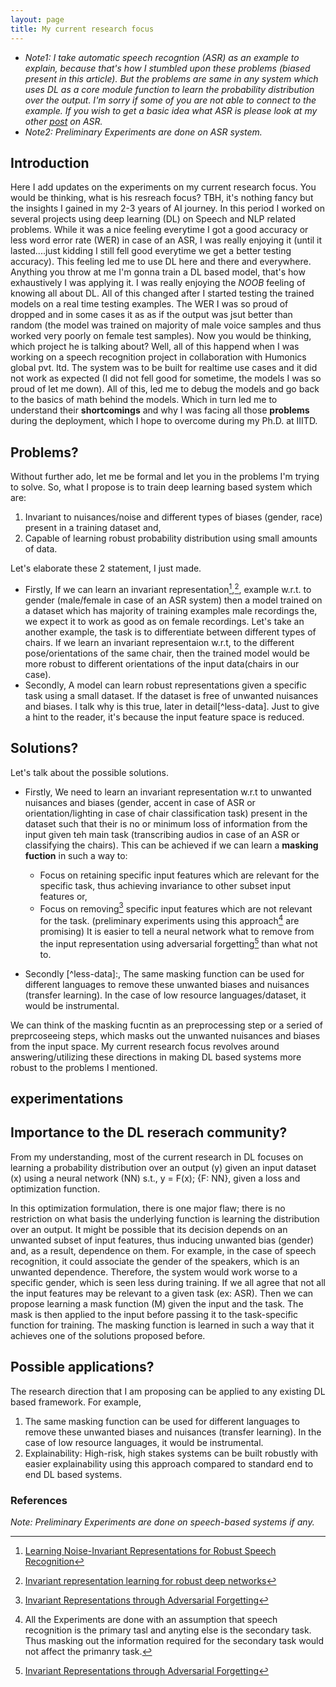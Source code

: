 ```yaml
---
layout: page
title: My current research focus
---
```


- *Note1: I take automatic speech recogntion (ASR) as an example to explain, because that's how I stumbled upon these problems (biased present in this article). But the problems are same in any system which uses DL as a core module function to learn the probability distribution over the output. I'm sorry if some of you are not able to connect to the example. If you wish to get a basic idea what ASR is please look at my other [post](https://raotnameh.github.io/2019/01/07/ASR/) on ASR.*
- *Note2: Preliminary Experiments are done on ASR system.*


<script type="text/javascript" async
  src="https://cdnjs.cloudflare.com/ajax/libs/mathjax/2.7.1/MathJax.js?config=TeX-AMS-MML_HTMLorMML">
</script>

## Introduction
Here I add updates on the experiments on my current research focus. You would be thinking, what is his resreach focus? TBH, it's nothing fancy but the insights I gained in my 2-3 years of AI journey. In this period I worked on several projects using deep learning (DL) on Speech and NLP related problems. While it was a nice feeling everytime I got a good accuracy or less word error rate (WER) in case of an ASR, I was really enjoying it (until it lasted....just kidding I still fell good everytime we get a better testing accuracy). This feeling led me to use DL here and there and everywhere. Anything you throw at me I'm gonna train a DL based model, that's how exhaustively I was applying it. I was really enjoying the *NOOB* feeling of knowing all about DL. All of this changed after I started testing the trained models on a real time testing examples. The WER I was so proud of dropped and in some cases it as as if the output was jsut better than random (the model was trained on majority of male voice samples and thus worked very poorly on female test samples). Now you would be thinking, which project he is talking about? Well, all of this happend when I was working on a speech recognition project in collaboration with Humonics global pvt. ltd. The system was to be built for realtime use cases and it did not work as expected (I did not fell good for sometime, the models I was so proud of let me down). All of this, led me to debug the models and go back to the basics of math behind the models. Which in turn led me to understand their **shortcomings** and why I was facing all those **problems** during the deployment, which I hope to overcome during my Ph.D. at IIITD. 

## Problems?
Without further ado, let me be formal and let you in the problems I'm trying to solve. So, what I propose is to train deep learning based system which are:
1. Invariant to nuisances/noise and different types of biases (gender, race) present in a training dataset and, 
2. Capable of learning robust probability distribution using small amounts of data.

Let's elaborate these 2 statement, I just made. 
* Firstly, If we can learn an invariant representation[^ref2],[^ref3], example w.r.t. to gender (male/female in case of an ASR system) then a model trained on a dataset which has majority of training examples male recordings the, we expect it to work as good as on female recordings. Let's take an another example, the task is to differentiate between different types of chairs. If we learn an invariant representaion w.r.t, to the different pose/orientations of the same chair, then the trained model would be more robust to different orientations of the input data(chairs in our case).
* Secondly, A model can learn robust representations given a specific task using a small dataset. If the dataset is free of unwanted nuisances and biases. I talk why is this true, later in detail[^less-data]. Just to give a hint to the reader, it's because the input feature space is reduced.

## Solutions?
Let's talk about the possible solutions. 
* Firstly, We need to learn an invariant representation w.r.t to unwanted nuisances and biases (gender, accent in case of ASR or orientation/lighting in case of chair classification task) present in the dataset such that their is no or minimum loss of information from the input given teh main task (transcribing audios in case of an ASR or classifying the chairs). This can be achieved if we can learn a **masking fuction** in such a way to: 
    * Focus on retaining specific input features which are relevant for the specific task, thus achieving invariance to other subset input features or, 
    * Focus on removing[^ref1] specific input features which are not relevant for the task. (preliminary experiments using this approach[^results] are promising)
It is easier to tell a neural network what to remove from the input representation using adversarial forgetting[^ref1] than what not to. 

* Secondly [^less-data]:, The same masking function can be used for different languages to remove these unwanted biases and nuisances (transfer learning). In the case of low resource languages/dataset, it would be instrumental.
  
We can think of the masking fucntin as an preprocessing step or a seried of preprcoseeing steps, which masks out the unwanted nuisances and biases from the input space. My current research focus revolves around answering/utilizing these directions in making DL based systems more robust to the problems I mentioned. 

## experimentations 
[^results]: All the Experiments are done with an assumption that speech recognition is the primary tasl and anyting else is the secondary task. Thus masking out the information required for the secondary task would not affect the primanry task.

## Importance to the DL reserach community?  
From my understanding, most of the current research in DL focuses on learning a probability distribution over an output (y) given an input dataset (x) using a neural network (NN) s.t., 
y = F(x); {F: NN},
given a loss and optimization function. 

In this optimization formulation, there is one major flaw; there is no restriction on what basis the underlying function is learning the distribution over an output. It might be possible that its decision depends on an unwanted subset of input features, thus inducing unwanted bias (gender) and, as a result, dependence on them. For example, in the case of speech recognition, it could associate the gender of the speakers, which is an unwanted dependence. Therefore, the system would work worse to a specific gender, which is seen less during training.
If we all agree that not all the input features may be relevant to a given task (ex: ASR). Then we can propose learning a mask function (M) given the input and the task. The mask is then applied to the input before passing it to the task-specific function for training. The masking function is learned in such a way that it achieves one of the solutions proposed before.

## Possible applications? 
The research direction that I am proposing can be applied to any existing DL based framework. For example,
1. The same masking function can be used for different languages to remove these unwanted biases and nuisances (transfer learning). In the case of low resource languages, it would be instrumental.
2. Explainability: High-risk, high stakes systems can be built robustly with easier explainability using this approach compared to standard end to end DL based systems.


### References
[^ref1]: [Invariant Representations through Adversarial Forgetting](https://arxiv.org/pdf/1911.04060.pdf) 
[^ref2]: [Learning Noise-Invariant Representations for Robust Speech Recognition](https://arxiv.org/pdf/1807.06610.pdf)
[^ref3]: [Invariant representation learning for robust deep networks](https://assets.amazon.science/ba/d7/902f6d6c4bd6812565e2b9eca667/invariant-representation-learning-for-robust-deep-networks.pdf)


*Note: Preliminary Experiments are done on speech-based systems if any.*

